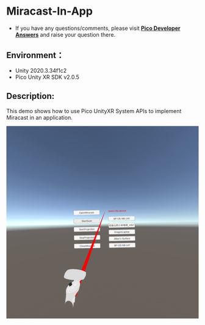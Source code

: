 # Miracast-In-App

- If you have any questions/comments, please visit [**Pico Developer Answers**](https://devanswers.pico-interactive.com/) and raise your question there.

## Environment：

- Unity 2020.3.34f1c2
- Pico Unity XR SDK v2.0.5

## Description:
This demo shows how to use Pico UnityXR System APIs to implement Miracast in an application.

   <img src="./ReadMeScreenshot/1-1.jpeg"  width = "600"/>


